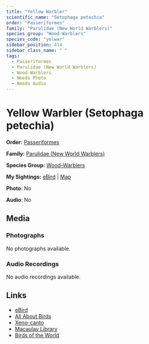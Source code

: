 ```yaml
---
title: "Yellow Warbler"
scientific_name: "Setophaga petechia"
order: "Passeriformes"
family: "Parulidae (New World Warblers)"
species_group: "Wood-Warblers"
species_code: "yelwar"
sidebar_position: 414
sidebar_class_name: " "
tags: 
  - Passeriformes
  - Parulidae (New World Warblers)
  - Wood-Warblers
  - Needs Photo
  - Needs Audio
---
```


# Yellow Warbler (Setophaga petechia)

**Order:** [Passeriformes](/tags/passeriformes)

**Family:** [Parulidae (New World Warblers)](/tags/parulidae-new-world-warblers)

**Species Group:** [Wood-Warblers](/tags/wood-warblers)

**My Sightings:** [eBird](https://ebird.org/lifelist?r=world&time=life&spp=yelwar) | [Map](/map?species_code=yelwar)

**Photo**: No 

**Audio**: No

## Media
### Photographs
No photographs available.

### Audio Recordings
No audio recordings available.

## Links
* [eBird](https://ebird.org/species/yelwar) 
* [All About Birds](https://www.allaboutbirds.org/guide/yelwar) 
* [Xeno-canto](https://www.xeno-canto.org/species/setophaga-petechia) 
* [Macaulay Library](https://search.macaulaylibrary.org/catalog?taxonCode=yelwar&sort=rating_rank_desc)
* [Birds of the World](https://birdsoftheworld.org/bow/species/yelwar)
